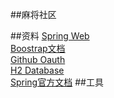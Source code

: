 ##麻将社区

##资料
[Spring Web](https://spring.io/guides/gs/serving-web-content/)  
[Boostrap文档](https://v3.bootcss.com/getting-started/#template)    
[Github Oauth](https://docs.github.com/en/developers/apps/building-oauth-apps/creating-an-oauth-app)  
[H2 Database](https://www.h2database.com/html/quickstart.html)  
[Spring官方文档](https://docs.spring.io/spring-boot/docs/2.0.0.RC1/reference/htmlsingle/#boot-features-embedded-database-support)
##工具
